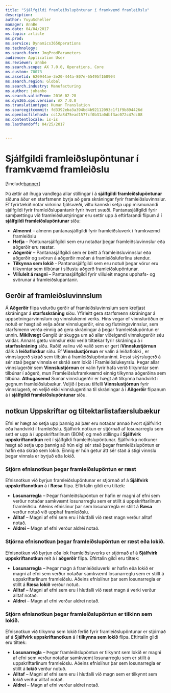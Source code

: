 ```yaml
---
title: "Sjálfgildi framleiðslupöntunar í framkvæmd framleiðslu"
description: 
author: YuyuScheller
manager: AnnBe
ms.date: 04/04/2017
ms.topic: article
ms.prod: 
ms.service: Dynamics365Operations
ms.technology: 
ms.search.form: JmgProdParameters
audience: Application User
ms.reviewer: annbe
ms.search.scope: AX 7.0.0, Operations, Core
ms.custom: 70073
ms.assetid: 620944ae-3e20-444a-807e-65495f160904
ms.search.region: Global
ms.search.industry: Manufacturing
ms.author: johanho
ms.search.validFrom: 2016-02-28
ms.dyn365.ops.version: AX 7.0.0
ms.translationtype: Human Translation
ms.sourcegitcommit: fd3392eba3a394bd4b92112093c1f1f9b894426d
ms.openlocfilehash: cc12a8d75ead1577cf0b31a0dbf3ac072c47dc08
ms.contentlocale: is-is
ms.lasthandoff: 04/25/2017


---
```


# <a name="production-order-defaults-in-manufacturing-execution"></a>Sjálfgildi framleiðslupöntunar í framkvæmd framleiðslu

[!include[banner](../includes/banner.md)]




Þú ættir að íhuga vandlega allar stillingar í á **sjálfgildi framleiðslupöntunar** síðuna áður en starfsmenn byrja að gera skráningar fyrir framleiðsluvinnslur. Ef fyrirtækið notar virknina fjölsvæði, viltu kannski setja upp mismunandi sjálfgildi fyrir framleiðslupantanir fyrir hvert svæði. Pantanasjálfgildi fyrir samþættingu við framleiðslustýringar eru settir upp á eftirfarandi flipum á í **sjálfgildi framleiðslupöntunar** síðu:

-   **Almennt** – almenn pantanasjálfgildi fyrir framleiðsluverk í framkvæmd framleiðslu
-   **Hefja** – Pöntunarsjálfgildi sem eru notaðar þegar framleiðsluvinnslur eða aðgerðir eru ræstar.
-   **Aðgerðir** – Pantanasjálfgildi sem er beitt á framleiðsluvinnslur eða aðgerðir og svörun á aðgerðir meðan á framleiðsluferlinu stendur.
-   **Tilkynna sem lokið** - Pantanasjálfgildi sem eru notuð þegar vörur eru tilkynntar sem tilbúnar í síðustu aðgerð framleiðslupöntunar.
-   **Villuleit á magni** – Pantanasjálfgildi fyrir villuleit magns upphafs- og svörunar á framleiðslupantanir.

## <a name="types-of-production-jobs"></a>Gerðir af framleiðsluvinnslum
Á **Aðgerðir** flipa velurðu gerðir af framleiðsluvinnslum sem krefjast skráningar á **starfsskráning** síðu. Yfirleitt gera starfsmenn skráningar á uppsetningarvinnslum og vinnslukenni verks. Hins vegar ef vinnsluröðun er notuð er hægt að velja aðrar vinnslugerðir, eins og flutningsvinnslur, sem starfsmenn verða einnig að gera skráningar á þegar framleiðslupöntun er unnin. **Mikilvægt** Gangið úr skugga um að allar viðeigandi vinnslugerðir séu valdar. Annars gætu vinnslur ekki verið tiltækar fyrir skráningu á í **starfsskráning** síðu. Raðið valinu við valið sem er gert í**Vinnslustjórnun** dálk á **leiðaflokkur** síðu. Ef **Vinnslustjórnun** er valin á leiðaflokki , er vinnslugerð skráð sem tilbúin á framleiðslupöntuninni. Þessi skýrslugerð á sér stað þegar vinnsla er skráð sem lokið í Framleiðslukeyrslu. Þegar allar vinnslugerðir sem **Vinnslustjórnun** er valin fyrir hafa verið tilkynntar sem tilbúnar í aðgerð, mun Framleiðsluframkvæmd einnig tilkynna aðgerðina sem tilbúna. **Athugasemd** Sumar vinnslugerðir er hægt að tilkynna handvirkt í gegnum framleiðslubækur. Veljið í þessu tilfelli **Vinnslustjórnun** fyrir vinnslugerð, en veljið ekki vinnslugerðina til skráningar á í **Aðgerðir** flipanum á í **sjálfgildi framleiðslupöntunar** síðu.

## <a name="bom-consumption-and-picking-list-journals"></a>notkun Uppskriftar og tiltektarlistafærslubækur
Efni er hægt að setja upp þannig að þær eru notaðar annað hvort sjálfvirkt eða handvirkt í framleiðslu. Sjálfvirk notkun er stjórnað af losunarreglu sem sett er upp á í uppskriftarlínum (BOM) og með stillingu í **Sjálfvirk uppskriftanotkun** reit í sjálfgildi framleiðslupöntunar. Sjálfvirka notkuner hægt að setja upp þannig að hún eigi sér stað þegar framleiðslupöntun er hafin eða skráð sem lokið. Einnig er hún getur átt sér stað á stigi vinnslu þegar vinnsla er byrjuð eða lokið.

### <a name="controlling-material-consumption-when-a-production-order-is-started"></a>Stjórn efnisnotkun þegar framleiðslupöntun er ræst

Efnisnotkun við byrjun framleiðslupöntunar er stjórnað af á **Sjálfvirk uppskriftanotkun** á í **Ræsa** flipa. Eftirtalin gildi eru tiltæk:

-   **Losunarregla** – Þegar framleiðslupöntun er hafin er magni af efni sem verður notaðar samkvæmt losunarreglu sem er stillt á uppskriftarlínum framleiðslu. Aðeins efnislínur þar sem losunarregla er stillt á **Ræsa** verður notuð við upphaf framleiðslu.
-   **Alltaf** – Magni af efni sem eru í hlutfalli við ræst magn verður alltaf notað.
-   **Aldrei** – Magn af efni verður aldrei notað.

### <a name="controlling-material-consumption-when-a-production-job-is-started-or-completed"></a>Stjórna efnisnotkun þegar framleiðslupöntun er ræst eða lokið.

Efnisnotkun við byrjun eða lok framleiðsluverks er stjórnað af á **Sjálfvirk uppskriftanotkun** reit á í **aðgerðir** flipa. Eftirtalin gildi eru tiltæk:

-   **Losunarregla** – Þegar magn á framleiðsluverki er hafin eða lokið er magni af efni sem verður notaðar samkvæmt losunarreglu sem er stillt á uppskriftarlínum framleiðslu. Aðeins efnislínur þar sem losunarregla er stillt á **Ræsa**  **lokið** verður notuð.
-   **Alltaf** – Magni af efni sem eru í hlutfalli við ræst magn á verki verður alltaf notað.
-   **Aldrei** – Magn af efni verður aldrei notað.

### <a name="controlling-material-consumption-when-a-production-order-is-reported-as-finished"></a>Stjórn efnisnotkun þegar framleiðslupöntun er tilkinn sem lokið.

Efnisnotkun við tilkynna sem lokið ferlið fyrir framleiðslupöntunar er stjórnað af á **Sjálfvirk uppskriftanotkun** á í **tilkynna sem lokið** flipa. Eftirtalin gildi eru tiltæk:

-   **Losunarregla** – Þegar framleiðslupöntun er tilkynnt sem lokið er magni af efni sem verður notaðar samkvæmt losunarreglu sem er stillt á uppskriftarlínum framleiðslu. Aðeins efnislínur þar sem losunarregla er stillt á **lokið** verður notuð.
-   **Alltaf** – Magni af efni sem eru í hlutfalli við magn sem er tilkynnt sem lokið verður alltaf notað.
-   **Aldrei** – Magn af efni verður aldrei notað.





